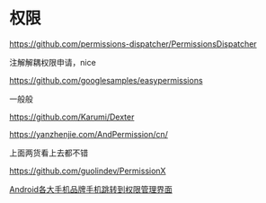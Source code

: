 # 权限

https://github.com/permissions-dispatcher/PermissionsDispatcher

注解解耦权限申请，nice

https://github.com/googlesamples/easypermissions

一般般

https://github.com/Karumi/Dexter

https://yanzhenjie.com/AndPermission/cn/

上面两货看上去都不错

https://github.com/guolindev/PermissionX





[Android各大手机品牌手机跳转到权限管理界面](https://www.jianshu.com/p/b5c494dba0bc)